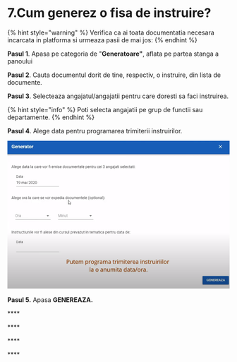 # 7.Cum generez o fisa de instruire?

{% hint style="warning" %}
Verifica ca ai toata documentatia necesara incarcata in platforma si urmeaza pasii de mai jos:
{% endhint %}

 

**Pasul 1**.  Apasa pe categoria de "**Generatoare"**, aflata pe partea stanga a panoului

**Pasul 2**.  Cauta documentul dorit de tine, respectiv, o instruire, din lista de documente.

**Pasul 3**. Selecteaza angajatul/angajatii pentru care doresti sa faci instruirea.

{% hint style="info" %}
Poti selecta angajatii pe grup de functii sau departamente.
{% endhint %}

**Pasul 4**. Alege data pentru programarea trimiterii instruirilor.

![](../.gitbook/assets/image%20%2889%29.png)

**Pasul 5.** Apasa **GENEREAZA.**

\*\*\*\*

\*\*\*\*

\*\*\*\*

\*\*\*\*

